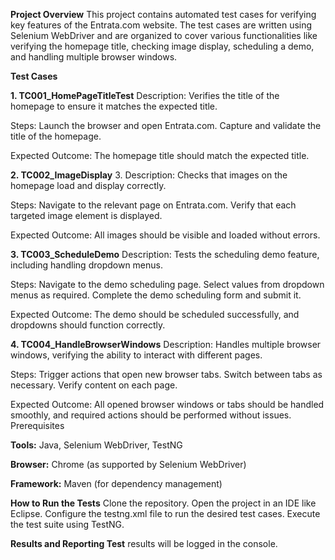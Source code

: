 **Project Overview**
This project contains automated test cases for verifying key features of the Entrata.com website. The test cases are written using Selenium WebDriver and are organized to cover various functionalities like verifying the homepage title, checking image display, scheduling a demo, and handling multiple browser windows.

**Test Cases**

**1. TC001_HomePageTitleTest**
Description: Verifies the title of the homepage to ensure it matches the expected title.

Steps: 
Launch the browser and open Entrata.com. 
Capture and validate the title of the homepage.

Expected Outcome: The homepage title should match the expected title.

**2. TC002_ImageDisplay**
3. Description: Checks that images on the homepage load and display correctly.

Steps: 
Navigate to the relevant page on Entrata.com. 
Verify that each targeted image element is displayed.

Expected Outcome: All images should be visible and loaded without errors.

**3. TC003_ScheduleDemo**
Description: Tests the scheduling demo feature, including handling dropdown menus.

Steps: 
Navigate to the demo scheduling page. 
Select values from dropdown menus as required. 
Complete the demo scheduling form and submit it.

Expected Outcome: The demo should be scheduled successfully, and dropdowns should function correctly.

**4. TC004_HandleBrowserWindows**
Description: Handles multiple browser windows, verifying the ability to interact with different pages.

Steps: 
Trigger actions that open new browser tabs. 
Switch between tabs as necessary. 
Verify content on each page.

Expected Outcome: All opened browser windows or tabs should be handled smoothly, and required actions should be performed without issues. Prerequisites

**Tools:** 
Java, Selenium WebDriver, TestNG

**Browser:**
Chrome (as supported by Selenium WebDriver) 

**Framework:**
Maven (for dependency management)

**How to Run the Tests**
Clone the repository. 
Open the project in an IDE like Eclipse. 
Configure the testng.xml file to run the desired test cases. 
Execute the test suite using TestNG.

**Results and Reporting Test**
results will be logged in the console.
